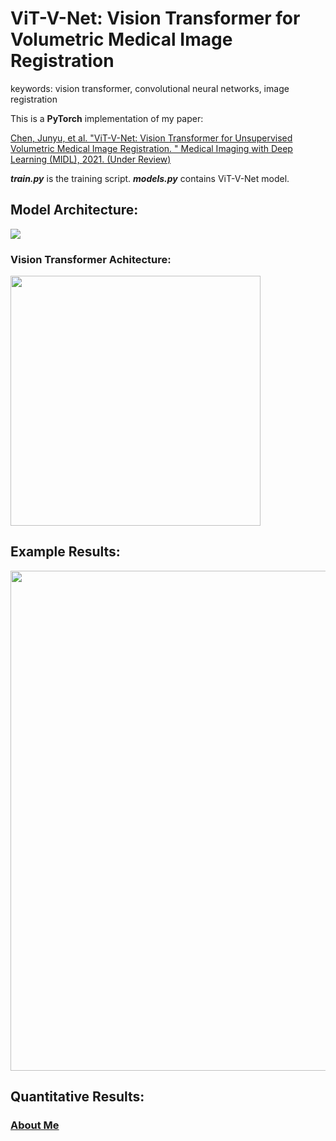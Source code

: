 # ViT-V-Net: Vision Transformer for Volumetric Medical Image Registration

keywords: vision transformer, convolutional neural networks, image registration

This is a **PyTorch** implementation of my paper:

<a href="">Chen, Junyu, et al. "ViT-V-Net: Vision Transformer for Unsupervised Volumetric Medical Image Registration. " Medical Imaging with Deep Learning (MIDL), 2021. (Under Review)</a>


***train.py*** is the training script.
***models.py*** contains ViT-V-Net model.

## Model Architecture:
![](https://github.com/junyuchen245/ViT-V-Net_for_3D_Image_Registration/blob/main/figures/net_arch.jpg)

### Vision Transformer Achitecture:
<img src="https://github.com/junyuchen245/ViT-V-Net_for_3D_Image_Registration/blob/main/figures/trans_arch.jpg" width="400"/>

## Example Results:
<img src="https://github.com/junyuchen245/ViT-V-Net_for_3D_Image_Registration/blob/main/figures/ViTVNet_res.jpg" width="800"/>

## Quantitative Results:



### <a href="https://junyuchen245.github.io"> About Me</a>
